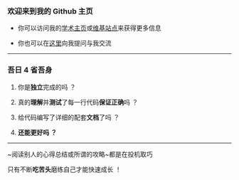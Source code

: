 
### 欢迎来到我的 Github 主页

- 你可以访问我的[学术主页](https://liupj.top/academy/)或[维基站点](https://liupj.top/)来获得更多信息

- 你也可以在[这里](https://github.com/Brannua/brannua/issues/)向我提问与我交流

---

### 吾日 4 省吾身

1. 你是**独立**完成的吗 ？

2. 真的**理解**并**测试**了每一行代码**保证正确**吗 ？

3. 给代码编写了详细的配套**文档**了吗 ？

4. **还能更好吗 ？**

---

~阅读别人的心得总结或所谓的攻略~都是在投机取巧

只有不断**吃苦头**磨练自己才能快速成长 ！
